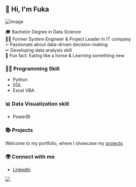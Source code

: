 ## 👋 Hi, I'm Fuka
![Image](https://github.com/user-attachments/assets/d2ff145a-0756-467b-9cf8-62b51f76343a)

🎓 Bachelor Degree in Data Science  
👩‍💻 Former System Engineer & Project Leader in IT company  
🔥 Passionate about data-driven decision-making   
✏ Developing data analysis skill  
🍔 Fun fact: Eating like a horse & Learning something new

### 👩‍💻 Programming Skill
- Python
- SQL
- Excel VBA

### 📊 Data Visualization skill
- PowerBI
  
### 📚 Projects
Welcome to my portfolio, where I showcase my [projects](https://github.com/Fukachandebug/Portfolio-Guide.git).

### 🌍 Connect with me
- [LinkedIn](www.linkedin.com/in/fuka-yamano)

![](http://github-profile-summary-cards.vercel.app/api/cards/stats?username=Fukachandebug&theme=vue)
